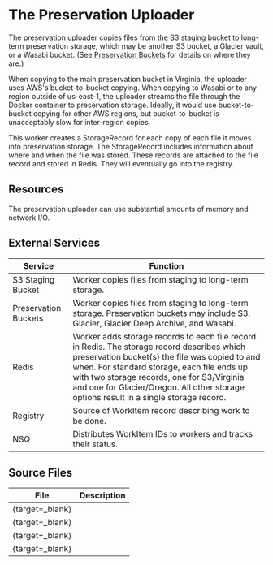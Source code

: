 # The Preservation Uploader

The preservation uploader copies files from the S3 staging bucket to long-term preservation storage, which may be another S3 bucket, a Glacier vault, or a Wasabi bucket. (See [Preservation Buckets](/components/s3/#preservation-buckets) for details on where they are.)

When copying to the main preservation bucket in Virginia, the uploader uses AWS's bucket-to-bucket copying. When copying to Wasabi or to any region outside of us-east-1, the uploader streams the file through the Docker container to preservation storage. Ideally, it would use bucket-to-bucket copying for other AWS regions, but bucket-to-bucket is unacceptably slow for inter-region copies.

This worker creates a StorageRecord for each copy of each file it moves into preservation storage. The StorageRecord includes information about where and when the file was stored. These records are attached to the file record and stored in Redis. They will eventually go into the registry.

## Resources

The preservation uploader can use substantial amounts of memory and network I/O.

## External Services

| Service | Function |
| ------- | -------- |
| S3 Staging Bucket | Worker copies files from staging to long-term storage.
| Preservation Buckets | Worker copies files from staging to long-term storage. Preservation buckets may include S3, Glacier, Glacier Deep Archive, and Wasabi.
| Redis | Worker adds storage records to each file record in Redis. The storage record describes which preservation bucket(s) the file was copied to and when. For standard storage, each file ends up with two storage records, one for S3/Virginia and one for Glacier/Oregon. All other storage options result in a single storage record.
| Registry | Source of WorkItem record describing work to be done.
| NSQ | Distributes WorkItem IDs to workers and tracks their status.

## Source Files

| File | Description |
| ---- | ----------- |
| [](){target=_blank} | |
| [](){target=_blank} | |
| [](){target=_blank} | |
| [](){target=_blank} | |
